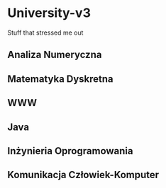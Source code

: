 # University-v3
Stuff that stressed me out
## Analiza Numeryczna
## Matematyka Dyskretna
## WWW
## Java
## Inżynieria Oprogramowania
## Komunikacja Człowiek-Komputer
